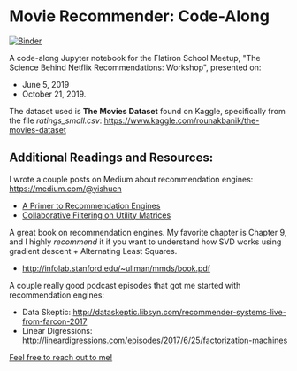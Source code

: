 # Movie Recommender: Code-Along
[![Binder](https://mybinder.org/badge_logo.svg)](https://mybinder.org/v2/gh/yishuen/meetup-movie-recommender/master)

A code-along Jupyter notebook for the Flatiron School Meetup, "The Science Behind Netflix Recommendations: Workshop", presented on: 
- June 5, 2019
- October 21, 2019.

The dataset used is **The Movies Dataset** found on Kaggle, specifically from the file *ratings_small.csv*: https://www.kaggle.com/rounakbanik/the-movies-dataset

## Additional Readings and Resources:

I wrote a couple posts on Medium about recommendation engines: https://medium.com/@yishuen
- [A Primer to Recommendation Engines](https://towardsdatascience.com/a-primer-to-recommendation-engines-49bd12ed849f)
- [Collaborative Filtering on Utility Matrices](https://towardsdatascience.com/math-for-data-science-collaborative-filtering-on-utility-matrices-e62fa9badaab)

A great book on recommendation engines. My favorite chapter is Chapter 9, and I highly *recommend* it if you want to understand how SVD works using gradient descent + Alternating Least Squares.  
- http://infolab.stanford.edu/~ullman/mmds/book.pdf

A couple really good podcast episodes that got me started with recommendation engines:
- Data Skeptic: http://dataskeptic.libsyn.com/recommender-systems-live-from-farcon-2017
- Linear Digressions: http://lineardigressions.com/episodes/2017/6/25/factorization-machines

[Feel free to reach out to me!](https://www.linkedin.com/in/yishuen-lim/)
